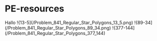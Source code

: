 # PE-resources
Hallo
!{13-5](/Problem_841_Regular_Star_Polygons_13_5.png)
!{89-34](/Problem_841_Regular_Star_Polygons_89_34.png)
!{377-144](/Problem_841_Regular_Star_Polygons_377_144)
